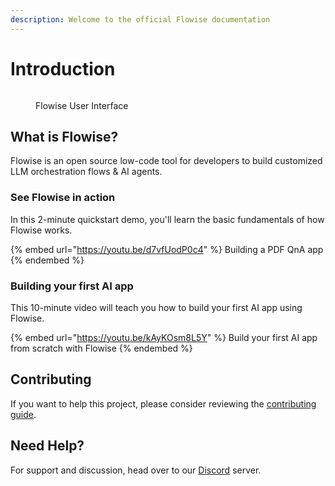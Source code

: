 ```yaml
---
description: Welcome to the official Flowise documentation
---
```


# Introduction

<figure><img src=".gitbook/assets/flowise.gif" alt=""><figcaption><p>Flowise User Interface</p></figcaption></figure>

## What is Flowise?

Flowise is an open source low-code tool for developers to build customized LLM orchestration flows & AI agents.

### See Flowise in action

In this 2-minute quickstart demo, you'll learn the basic fundamentals of how Flowise works.

{% embed url="https://youtu.be/d7vfUodP0c4" %}
Building a PDF QnA app
{% endembed %}

### Building your first AI app

This 10-minute video will teach you how to build your first AI app using Flowise.

{% embed url="https://youtu.be/kAyKOsm8L5Y" %}
Build your first AI app from scratch with Flowise
{% endembed %}

## Contributing

If you want to help this project, please consider reviewing the [contributing guide](CONTRIBUTING.md).

## Need Help?

For support and discussion, head over to our [Discord](https://discord.gg/jbaHfsRVBW) server.
